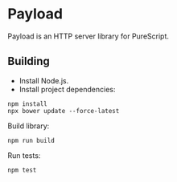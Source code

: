 # Payload

Payload is an HTTP server library for PureScript.

## Building

* Install Node.js.
* Install project dependencies:

```
npm install
npx bower update --force-latest
```

Build library:

```
npm run build
```

Run tests:

```
npm test
```